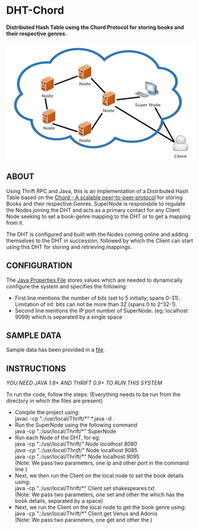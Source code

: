 # DHT-Chord
#### Distributed Hash Table using the Chord Protocol for storing books and their respective genres.

![dht image](dht.PNG)

## ABOUT

Using Thrift RPC and Java, this is an implementation of a Distributed Hash Table based on the [Chord - A scalable peer-to-peer protocol](https://pdos.csail.mit.edu/papers/chord:sigcomm01/chord_sigcomm.pdf)
for storing Books and their respective Genres. SuperNode is responsbile to regulate the Nodes joining the DHT and acts as a primary contact for any
Client Node seeking to set a book-genre mapping to the DHT or to get a mapping from it.

The DHT is configured and built with the Nodes coming online and adding themselves to
the DHT in succession, followed by which the Client can start using this DHT for storing and retrieving mappings.

## CONFIGURATION

The [Java Properties File](gen-java/config.txt) stores values which are needed to dynamically configure the system and specifies the following:
* First line mentions the number of bits (set to 5 initially, spans 0-31). Limitation of int: bits can not be more than 32 (spans 0 to 2^32-1).
* Second line mentions the IP port number of SuperNode. (eg: localhost 9099) which is separated by a single space

## SAMPLE DATA

Sample data has been provided in a [file](gen-java/shakespeares.txt).

## INSTRUCTIONS

*YOU NEED JAVA 1.8+ AND THRIFT 0.9+ TO RUN THIS SYSTEM*

To run the code, follow the steps:
(Everything needs to be run from the directory in which the files are present)
* Compile the project using: \
  javac -cp ".:/usr/local/Thrift/*" *.java -d .
* Run the SuperNode using the following command \
  java -cp ".:/usr/local/Thrift/*" SuperNode
* Run each Node of the DHT, for eg: \
  java -cp ".:/usr/local/Thrift/*" Node localhost 8080 \
  java -cp ".:/usr/local/Thrift/*" Node localhost 9085 \
  java -cp ".:/usr/local/Thrift/*" Node localhost 9095 \
  (Note: We pass two parameters, one ip and other port in the command line )
* Next, we then run the Client on the local node to set the book details using: \
  java -cp ".:/usr/local/Thrift/*" Client set shakespeares.txt \
  (Note: We pass two parameters, one set and other the <fileName> which has the book details, separated by a space)
* Next, we run the Client on the local node to get the book genre using: \
  java -cp ".:/usr/local/Thrift/*" Client get Venus and Adonis \
  (Note: We pass two parameters, one get and other the <bookName>)


